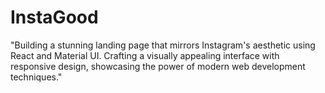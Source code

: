 # InstaGood
"Building a stunning landing page that mirrors Instagram's aesthetic using React and Material UI. Crafting a visually appealing interface with responsive design, showcasing the power of modern web development techniques."
